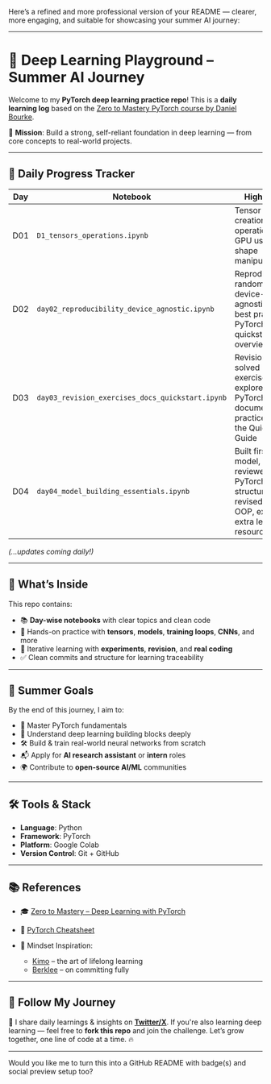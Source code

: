 Here’s a refined and more professional version of your README — clearer, more engaging, and suitable for showcasing your summer AI journey:

---

# 🧠 Deep Learning Playground – Summer AI Journey

Welcome to my **PyTorch deep learning practice repo**!
This is a **daily learning log** based on the [Zero to Mastery PyTorch course by Daniel Bourke](https://www.youtube.com/watch?v=ypd3aH6dY9s).

🎯 **Mission**: Build a strong, self-reliant foundation in deep learning — from core concepts to real-world projects.

---

## 📅 Daily Progress Tracker

| Day | Notebook                                         | Highlights                                                                                                 |
| --- | ------------------------------------------------ | ---------------------------------------------------------------------------------------------------------- |
| D01 | `D1_tensors_operations.ipynb`                    | Tensor basics, creation, operations, GPU usage, shape manipulation                                         |
| D02 | `day02_reproducibility_device_agnostic.ipynb`    | Reproducibility, random seeds, device-agnostic code, best practices, PyTorch docs, quickstart overview     |
| D03 | `day03_revision_exercises_docs_quickstart.ipynb` | Revision, solved exercises, explored PyTorch documentation, practiced with the Quickstart Guide            |
| D04 | `day04_model_building_essentials.ipynb`          | Built first model, reviewed PyTorch model structure, revised Python OOP, explored extra learning resources |

*(...updates coming daily!)*

---

## 📘 What’s Inside

This repo contains:

* 📚 **Day-wise notebooks** with clear topics and clean code
* 🧪 Hands-on practice with **tensors**, **models**, **training loops**, **CNNs**, and more
* 🔁 Iterative learning with **experiments**, **revision**, and **real coding**
* ✅ Clean commits and structure for learning traceability

---

## 🎯 Summer Goals

By the end of this journey, I aim to:

* 🔎 Master PyTorch fundamentals
* 🧠 Understand deep learning building blocks deeply
* 🛠️ Build & train real-world neural networks from scratch
* 📬 Apply for **AI research assistant** or **intern** roles
* 🌍 Contribute to **open-source AI/ML** communities

---

## 🛠️ Tools & Stack

* **Language**: Python
* **Framework**: PyTorch
* **Platform**: Google Colab
* **Version Control**: Git + GitHub

---

## 📚 References

* 🎓 [Zero to Mastery – Deep Learning with PyTorch](https://www.youtube.com/watch?v=ypd3aH6dY9s)
* 🔖 [PyTorch Cheatsheet](https://www.learnpytorch.io)
* 🧠 Mindset Inspiration:

  * [Kimo](https://sive.rs/kimo) – the art of lifelong learning
  * [Berklee](https://sive.rs/berklee) – on committing fully

---

## 🚀 Follow My Journey

📌 I share daily learnings & insights on [**Twitter/X**](https://x.com/ImDT29).
If you're also learning deep learning — feel free to **fork this repo** and join the challenge.
Let’s grow together, one line of code at a time. 🔥

---

Would you like me to turn this into a GitHub README with badge(s) and social preview setup too?
